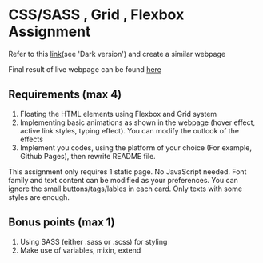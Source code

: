 # CSS/SASS , Grid , Flexbox Assignment

Refer to this [link](https://preview.themeforest.net/item/maido-multipurpose-ghost-blog-theme/full_screen_preview/24837109?_ga=2.259990478.570486835.1654146705-2133876429.1654146705)(see 'Dark version') and create a similar webpage

Final result of live webpage can be found [here](https://hunghoang108.github.io/scss-assignment-integrify/)


## Requirements (max 4)

1. Floating the HTML elements using Flexbox and Grid system
2. Implementing basic animations as shown in the webpage (hover effect,
active link styles, typing effect). You can modify the outlook of the effects
3. Implement you codes, using the platform of your choice (For example, Github Pages), then rewrite README file.

This assignment only requires 1 static page. No JavaScript needed.
Font family and text content can be modified as your preferences.
You can ignore the small buttons/tags/lables in each card. Only
texts with some styles are enough.

## Bonus points (max 1)

1. Using SASS (either .sass or .scss) for styling
2. Make use of variables, mixin, extend
